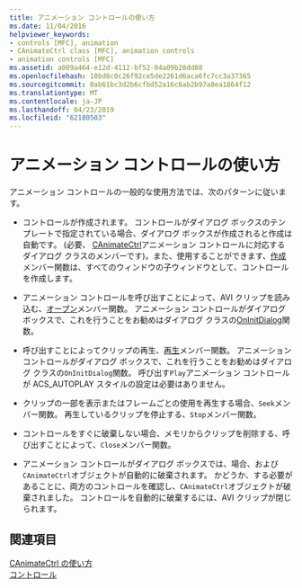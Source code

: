 ```yaml
---
title: アニメーション コントロールの使い方
ms.date: 11/04/2016
helpviewer_keywords:
- controls [MFC], animation
- CAnimateCtrl class [MFC], animation controls
- animation controls [MFC]
ms.assetid: a009a464-e12d-4112-bf52-04a09b28dd88
ms.openlocfilehash: 10bd8c0c26f92ce5de2261d6aca6fc7cc3a37365
ms.sourcegitcommit: 0ab61bc3d2b6cfbd52a16c6ab2b97a8ea1864f12
ms.translationtype: MT
ms.contentlocale: ja-JP
ms.lasthandoff: 04/23/2019
ms.locfileid: "62180503"
---
```

# <a name="using-an-animation-control"></a>アニメーション コントロールの使い方

アニメーション コントロールの一般的な使用方法では、次のパターンに従います。

- コントロールが作成されます。 コントロールがダイアログ ボックスのテンプレートで指定されている場合、ダイアログ ボックスが作成されると作成は自動です。 (必要、 [CAnimateCtrl](../mfc/reference/canimatectrl-class.md)アニメーション コントロールに対応するダイアログ クラスのメンバーです)。また、使用することができます、[作成](../mfc/reference/canimatectrl-class.md#create)メンバー関数は、すべてのウィンドウの子ウィンドウとして、コントロールを作成します。

- アニメーション コントロールを呼び出すことによって、AVI クリップを読み込む、[オープン](../mfc/reference/canimatectrl-class.md#open)メンバー関数。 アニメーション コントロールがダイアログ ボックスで、これを行うことをお勧めはダイアログ クラスの[OnInitDialog](../mfc/reference/cdialog-class.md#oninitdialog)関数。

- 呼び出すことによってクリップの再生、[再生](../mfc/reference/canimatectrl-class.md#play)メンバー関数。 アニメーション コントロールがダイアログ ボックスで、これを行うことをお勧めはダイアログ クラスの`OnInitDialog`関数。 呼び出す`Play`アニメーション コントロールが ACS_AUTOPLAY スタイルの設定は必要はありません。

- クリップの一部を表示またはフレームごとの使用を再生する場合、`Seek`メンバー関数。 再生しているクリップを停止する、`Stop`メンバー関数。

- コントロールをすぐに破棄しない場合、メモリからクリップを削除する、呼び出すことによって、`Close`メンバー関数。

- アニメーション コントロールがダイアログ ボックスでは、場合、および`CAnimateCtrl`オブジェクトが自動的に破棄されます。 かどうか、する必要があることに、両方のコントロールを確認し、`CAnimateCtrl`オブジェクトが破棄されました。 コントロールを自動的に破棄するには、AVI クリップが閉じられます。

## <a name="see-also"></a>関連項目

[CAnimateCtrl の使い方](../mfc/using-canimatectrl.md)<br/>
[コントロール](../mfc/controls-mfc.md)
